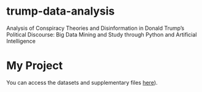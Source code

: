 # trump-data-analysis
Analysis of Conspiracy Theories and Disinformation in Donald Trump’s Political Discourse: Big Data Mining and Study through Python and Artificial Intelligence
# My Project

You can access the datasets and supplementary files [here](https://docs.google.com/document/d/1OuB8D-lSqvh2yG9Y6pN2g62UIaBRCXoaKDG3Vz8tlUo/edit?tab=t.0)).
